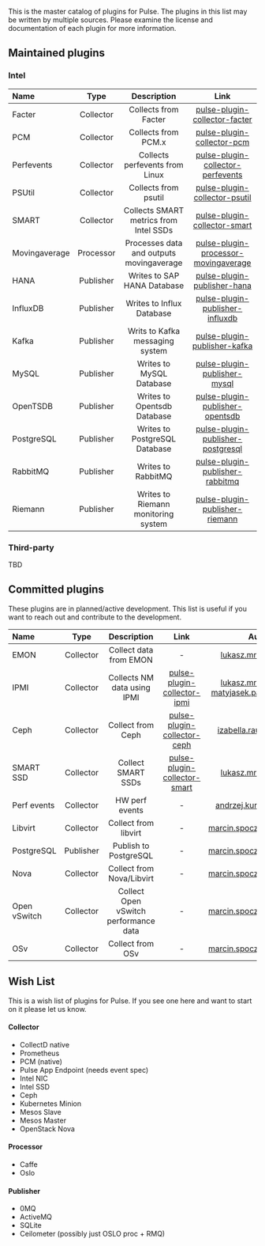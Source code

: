 This is the master catalog of plugins for Pulse. The plugins in this list may be written by multiple sources. Please examine the license and documentation of each plugin for more information.

## Maintained plugins

### Intel

| Name  | Type  | Description | Link |
| :------------ |:---------------:| :-----:| :--:|
| Facter | Collector | Collects from Facter | [pulse-plugin-collector-facter](https://github.com/intelsdi-x/pulse-plugin-collector-facter) |
| PCM | Collector | Collects from PCM.x | [pulse-plugin-collector-pcm](https://github.com/intelsdi-x/pulse-plugin-collector-pcm)|
| Perfevents | Collector | Collects perfevents from Linux | [pulse-plugin-collector-perfevents](https://github.com/intelsdi-x/pulse-plugin-collector-perfevents)|
| PSUtil | Collector | Collects from psutil | [pulse-plugin-collector-psutil](https://github.com/intelsdi-x/pulse-plugin-collector-psutil) |
| SMART | Collector | Collects SMART metrics from Intel SSDs | [pulse-plugin-collector-smart](https://github.com/intelsdi-x/pulse-plugin-collector-smart) |
| Movingaverage | Processor | Processes data and outputs movingaverage | [pulse-plugin-processor-movingaverage](https://github.com/intelsdi-x/pulse-plugin-processor-movingaverage) |
| HANA | Publisher | Writes to SAP HANA Database | [pulse-plugin-publisher-hana](https://github.com/intelsdi-x/pulse-plugin-publisher-hana) | 
| InfluxDB | Publisher | Writes to Influx Database | [pulse-plugin-publisher-influxdb](https://github.com/intelsdi-x/pulse-plugin-publisher-influxdb) |
| Kafka | Publisher | Writs to Kafka messaging system | [pulse-plugin-publisher-kafka](https://github.com/intelsdi-x/pulse-plugin-publisher-kafka) |
| MySQL | Publisher | Writes to MySQL Database | [pulse-plugin-publisher-mysql](https://github.com/intelsdi-x/pulse-plugin-publisher-mysql) |
| OpenTSDB | Publisher | Writes to Opentsdb Database | [pulse-plugin-publisher-opentsdb](https://github.com/intelsdi-x/pulse-plugin-publisher-opentsdb) |
| PostgreSQL | Publisher | Writes to PostgreSQL Database | [pulse-plugin-publisher-postgresql](https://github.com/intelsdi-x/pulse-plugin-publisher-postgresql) |
| RabbitMQ | Publisher | Writes to RabbitMQ | [pulse-plugin-publisher-rabbitmq](https://github.com/intelsdi-x/pulse-plugin-publisher-rabbitmq) |
| Riemann | Publisher | Writes to Riemann monitoring system | [pulse-plugin-publisher-riemann](https://github.com/intelsdi-x/pulse-plugin-publisher-riemann) |

### Third-party

TBD

## Committed plugins
These plugins are in planned/active development. This list is useful if you want to reach out and contribute to the development.

| Name  | Type  | Description | Link | Authors |
| :------------ |:---------------:| :-----:| :--: | :--:|
| EMON | Collector | Collect data from EMON | -| lukasz.mroz@intel.com |
| IPMI | Collector | Collects NM data using IPMI | [pulse-plugin-collector-ipmi](https://github.com/intelsdi-x/pulse-plugin-collector-ipmi) | lukasz.mroz@intel.com <br/> matyjasek.patryk@intel.com |
| Ceph | Collector | Collect from Ceph | [pulse-plugin-collector-ceph](https://github.com/intelsdi-x/pulse-plugin-collector-ceph) | izabella.raulin@intel.com |
| SMART SSD | Collector | Collect SMART SSDs | [pulse-plugin-collector-smart](https://github.com/intelsdi-x/pulse-plugin-collector-smart) | lukasz.mroz@intel.com |
| Perf events| Collector | HW perf events | -| andrzej.kuriata@intel.com |
| Libvirt | Collector | Collect from libvirt | -| marcin.spoczynski@intel.com |
| PostgreSQL | Publisher | Publish to PostgreSQL | -| marcin.spoczynski@intel.com |
| Nova | Collector | Collect from Nova/Libvirt | -| marcin.spoczynski@intel.com |
| Open vSwitch | Collector | Collect Open vSwitch performance data | -| marcin.spoczynski@intel.com |
| OSv | Collector | Collect from OSv | -| marcin.spoczynski@intel.com |


## Wish List
This is a wish list of plugins for Pulse. If you see one here and want to start on it please let us know.
#### Collector

- CollectD native
- Prometheus
- PCM (native)
- Pulse App Endpoint (needs event spec)
- Intel NIC
- Intel SSD
- Ceph
- Kubernetes Minion
- Mesos Slave
- Mesos Master
- OpenStack Nova

#### Processor

- Caffe
- Oslo

#### Publisher

- 0MQ
- ActiveMQ
- SQLite
- Ceilometer (possibly just OSLO proc + RMQ)

